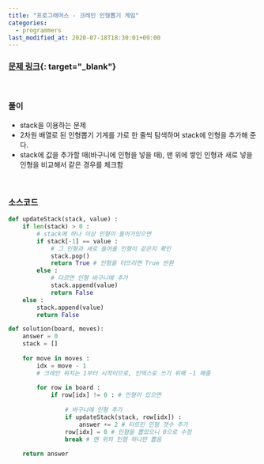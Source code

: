 ```yaml
---
title: "프로그래머스 - 크레인 인형뽑기 게임"
categories: 
  - programmers
last_modified_at: 2020-07-18T18:30:01+09:00
---
```


### [<u>문제 링크</u>](https://programmers.co.kr/learn/courses/30/lessons/64061){: target="_blank"}
<br/>

### 풀이
- stack을 이용하는 문제
- 2차원 배열로 된 인형뽑기 기계를 가로 한 줄씩 탐색하며 stack에 인형을 추가해 준다.
- stack에 값을 추가할 때(바구니에 인형을 넣을 때), 맨 위에 쌓인 인형과 새로 넣을 인형을 비교해서 같은 경우를 체크함

<br/>

### 소스코드
```python
def updateStack(stack, value) :
    if len(stack) > 0 :
        # stack에 하나 이상 인형이 들어가있으면
        if stack[-1] == value :
            # 그 인형과 새로 들어올 인형이 같은지 확인
            stack.pop()
            return True # 인형을 터뜨리면 True 반환
        else :
            # 다르면 인형 바구니에 추가
            stack.append(value)
            return False
    else :
        stack.append(value)
        return False

def solution(board, moves):
    answer = 0
    stack = []
    
    for move in moves :
        idx = move - 1
        # 크레인 위치는 1부터 시작이므로, 인덱스로 쓰기 위해 -1 해줌
        
        for row in board :
            if row[idx] != 0 : # 인형이 있으면
            
                # 바구니에 인형 추가
                if updateStack(stack, row[idx]) :
                    answer += 2 # 터뜨린 인형 갯수 추가
                row[idx] = 0 # 인형을 뽑았으니 0으로 수정
                break # 맨 위의 인형 하나만 뽑음
                
    return answer
```